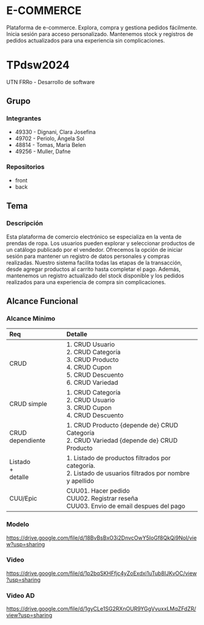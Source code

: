 # E-COMMERCE
Plataforma de e-commerce. Explora, compra y gestiona pedidos fácilmente. Inicia sesión para acceso personalizado. Mantenemos stock y registros de pedidos actualizados para una experiencia sin complicaciones.
# TPdsw2024
UTN FRRo - Desarrollo de software

## Grupo
### Integrantes
* 49330 - Dignani, Clara Josefina
* 49702 - Periolo, Ángela Sol
* 48814 - Tomas, Maria Belen
* 49256 - Muller, Dafne

### Repositorios
- front
- back

## Tema
### Descripción
Esta plataforma de comercio electrónico se especializa en la venta de prendas de ropa. Los usuarios pueden explorar y seleccionar productos de un catálogo publicado por el vendedor. Ofrecemos la opción de iniciar sesión para mantener un registro de datos personales y compras realizadas. Nuestro sistema facilita todas las etapas de la transacción, desde agregar productos al carrito hasta completar el pago. Además, mantenemos un registro actualizado del stock disponible y los pedidos realizados para una experiencia de compra sin complicaciones.

## Alcance Funcional 

### Alcance Mínimo

|Req|Detalle|
|:-|:-|
|CRUD |1. CRUD Usuario<br>2. CRUD Categoría<br>3. CRUD Producto<br>4. CRUD Cupon<br>5. CRUD Descuento<br>6. CRUD Variedad|
|CRUD simple|1. CRUD Categoría<br> 2. CRUD Usuario<br>3. CRUD Cupon<br>4. CRUD Descuento|
|CRUD dependiente|1. CRUD Producto {depende de} CRUD Categoría <br>2. CRUD Variedad {depende de} CRUD Producto|
|Listado<br>+<br>detalle| 1. Listado de productos filtrados por categoría.<br> 2. Listado de usuarios filtrados por nombre y apellido|
|CUU/Epic|CUU01. Hacer pedido<br>CUU02. Registrar reseña<br>CUU03. Envio de email despues del pago|
### Modelo
https://drive.google.com/file/d/18BvBsBxO3i2DnvcOwY5IoGf8QkQi9NoI/view?usp=sharing 

### Video
https://drive.google.com/file/d/1p2bqSKHFfjc4yZoExdxi1uTub8IJKvOC/view?usp=sharing
### Video AD
https://drive.google.com/file/d/1gyCLe1SG2RXnOUR9YGgVvuxxLMqZFdZR/view?usp=sharing
